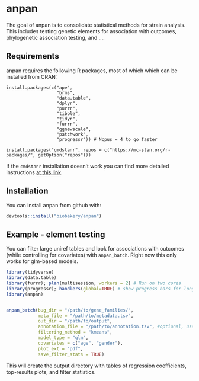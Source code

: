 
<!-- README.md is generated from README.Rmd. Please edit that file -->

# anpan

<!-- badges: start -->
<!-- badges: end -->

The goal of anpan is to consolidate statistical methods for strain
analysis. This includes testing genetic elements for association with
outcomes, phylogenetic association testing, and ….

## Requirements

anpan requires the following R packages, most of which which can be
installed from CRAN:

    install.packages(c("ape", 
                       "brms", 
                       "data.table", 
                       "dplyr", 
                       "purrr", 
                       "tibble", 
                       "tidyr", 
                       "furrr", 
                       "ggnewscale",
                       "patchwork", 
                       "progressr")) # Ncpus = 4 to go faster

    install.packages("cmdstanr", repos = c("https://mc-stan.org/r-packages/", getOption("repos")))

If the `cmdstanr` installation doesn’t work you can find more detailed
instructions [at this link](https://mc-stan.org/cmdstanr/).

## Installation

You can install anpan from github with:

``` r
devtools::install("biobakery/anpan")
```

## Example - element testing

You can filter large uniref tables and look for associations with
outcomes (while controlling for covariates) with `anpan_batch`. Right
now this only works for glm-based models.

``` r
library(tidyverse)
library(data.table)
library(furrr); plan(multisession, workers = 2) # Run on two cores
library(progressr); handlers(global=TRUE) # show progress bars for long computations
library(anpan)


anpan_batch(bug_dir = "/path/to/gene_families/",
            meta_file = "/path/to/metadata.tsv",
            out_dir = "/path/to/output",
            annotation_file = "/path/to/annotation.tsv", #optional, used for plots
            filtering_method = "kmeans",
            model_type = "glm",
            covariates = c("age", "gender"),
            plot_ext = "pdf",
            save_filter_stats = TRUE)
```

This will create the output directory with tables of regression
coefficients, top-results plots, and filter statistics.
